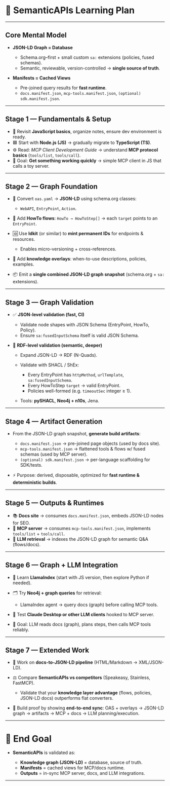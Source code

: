 # 🧭 SemanticAPIs Learning Plan

---

## **Core Mental Model**

* **JSON-LD Graph = Database**

  * Schema.org–first + small custom `sa:` extensions (policies, fused schemas).
  * Semantic, reviewable, version-controlled → **single source of truth**.
* **Manifests = Cached Views**

  * Pre-joined query results for **fast runtime**.
  * `docs.manifest.json`, `mcp-tools.manifest.json`, `(optional) sdk.manifest.json`.

---

## **Stage 1 — Fundamentals & Setup**

* 📘 Revisit **JavaScript basics**, organize notes, ensure dev environment is ready.
* 🟦 Start with **Node.js (JS)** → gradually migrate to **TypeScript (TS)**.
* ⚙️ Read: *MCP Client Development Guide* → understand **MCP protocol basics** (`tools/list`, `tools/call`).
* 🎯 Goal: **Get something working quickly** → simple MCP client in JS that calls a toy server.

---

## **Stage 2 — Graph Foundation**

* 📝 Convert `oas.yaml` → **JSON-LD** using schema.org classes:

  * `WebAPI`, `EntryPoint`, `Action`.
* 🔗 Add **HowTo flows**: `HowTo → HowToStep[]` → each `target` points to an `EntryPoint`.
* 🆔 Use **ldkit** (or similar) to **mint permanent IDs** for endpoints & resources.

  * Enables micro-versioning + cross-references.
* 🧾 Add **knowledge overlays**: when-to-use descriptions, policies, examples.
* 📦 Emit a **single combined JSON-LD graph snapshot** (schema.org + `sa:` extensions).

---

## **Stage 3 — Graph Validation**

* ✅ **JSON-level validation (fast, CI)**

  * Validate node shapes with JSON Schema (EntryPoint, HowTo, Policy).
  * Ensure `sa:fusedInputSchema` itself is valid JSON Schema.
* 🧩 **RDF-level validation (semantic, deeper)**

  * Expand JSON-LD → RDF (N-Quads).
  * Validate with SHACL / ShEx:

    * Every EntryPoint has `httpMethod`, `urlTemplate`, `sa:fusedInputSchema`.
    * Every HowToStep `target` → valid EntryPoint.
    * Policies well-formed (e.g. `timeoutSec` integer ≥ 1).
  * Tools: **pySHACL**, **Neo4j + n10s**, Jena.

---

## **Stage 4 — Artifact Generation**

* From the JSON-LD graph snapshot, **generate build artifacts**:

  * `docs.manifest.json` → pre-joined page objects (used by docs site).
  * `mcp-tools.manifest.json` → flattened tools & flows w/ fused schemas (used by MCP server).
  * `(optional) sdk.manifest.json` → per-language scaffolding for SDK/tests.
* ⚡ Purpose: derived, disposable, optimized for **fast runtime & deterministic builds**.

---

## **Stage 5 — Outputs & Runtimes**

* 📚 **Docs site** → consumes `docs.manifest.json`, embeds JSON-LD nodes for SEO.
* 🤖 **MCP server** → consumes `mcp-tools.manifest.json`, implements `tools/list` + `tools/call`.
* 🧠 **LLM retrieval** → indexes the JSON-LD graph for semantic Q\&A (flows/docs).

---

## **Stage 6 — Graph + LLM Integration**

* 📖 Learn **LlamaIndex** (start with JS version, then explore Python if needed).
* 🗂 Try **Neo4j + graph queries** for retrieval:

  * LlamaIndex agent → query docs (graph) before calling MCP tools.
* 🔌 Test **Claude Desktop or other LLM clients** hooked to MCP server.
* 🎯 Goal: LLM reads docs (graph), plans steps, then calls MCP tools reliably.

---

## **Stage 7 — Extended Work**

* 📝 Work on **docs-to-JSON-LD pipeline** (HTML/Markdown → XML/JSON-LD).
* ⚖️ Compare **SemanticAPIs vs competitors** (Speakeasy, Stainless, FastMCP).

  * Validate that your **knowledge layer advantage** (flows, policies, JSON-LD docs) outperforms flat converters.
* 🔄 Build proof by showing **end-to-end sync**: OAS + overlays → JSON-LD graph → artifacts → MCP + docs → LLM planning/execution.

---

# 🚀 End Goal

* **SemanticAPIs** is validated as:

  * **Knowledge graph (JSON-LD)** = database, source of truth.
  * **Manifests** = cached views for MCP/docs runtime.
  * **Outputs** = in-sync MCP server, docs, and LLM integrations.

---

